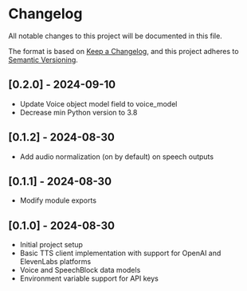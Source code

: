 # Changelog

All notable changes to this project will be documented in this file.

The format is based on [Keep a Changelog](https://keepachangelog.com/en/1.0.0/), and this project adheres to [Semantic Versioning](https://semver.org/spec/v2.0.0.html).

## [0.2.0] - 2024-09-10
- Update Voice object model field to voice_model
- Decrease min Python version to 3.8

## [0.1.2] - 2024-08-30
- Add audio normalization (on by default) on speech outputs

## [0.1.1] - 2024-08-30
- Modify module exports

## [0.1.0] - 2024-08-30
- Initial project setup
- Basic TTS client implementation with support for OpenAI and ElevenLabs platforms
- Voice and SpeechBlock data models
- Environment variable support for API keys
